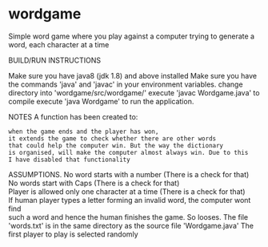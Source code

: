 # wordgame
Simple word game where you play against a computer trying to generate a word, each character at a time

BUILD/RUN INSTRUCTIONS

Make sure you have java8 (jdk 1.8) and above installed
Make sure you have the commands 'java' and 'javac' in your environment variables.
change directory into 'wordgame/src/wordgame/'
execute 'javac Wordgame.java' to compile
execute 'java Wordgame' to run the application.

NOTES
A function has been created to:

    when the game ends and the player has won,     
    it extends the game to check whether there are other words    
    that could help the computer win. But the way the dictionary     
    is organised, will make the computer almost always win. Due to this
    I have disabled that functionality
    
   ASSUMPTIONS.
   No word starts with a number (There is a check for that)   
   No words start with Caps (There is a check for that)   
   Player is allowed only one character at a time (There is a check for that)   
   If human player types a letter forming an invalid word, the computer wont find   
   such a word and hence the human finishes the game. So looses.
   The file 'words.txt' is in the same directory as the source file 'Wordgame.java'
   The first player to play is selected randomly
